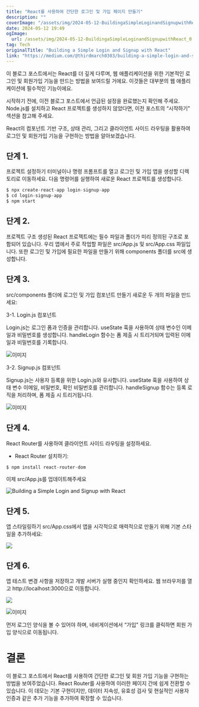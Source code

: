```yaml
---
title: "React를 사용하여 간단한 로그인 및 가입 페이지 만들기"
description: ""
coverImage: "/assets/img/2024-05-12-BuildingaSimpleLoginandSignupwithReact_0.png"
date: 2024-05-12 19:49
ogImage: 
  url: /assets/img/2024-05-12-BuildingaSimpleLoginandSignupwithReact_0.png
tag: Tech
originalTitle: "Building a Simple Login and Signup with React"
link: "https://medium.com/@thirdmarch0303/building-a-simple-login-and-signup-with-react-773ad5444fbc"
---
```



이 블로그 포스트에서는 React를 더 깊게 다루며, 웹 애플리케이션을 위한 기본적인 로그인 및 회원가입 기능을 만드는 방법을 보여드릴 거에요. 이것들은 대부분의 웹 애플리케이션에 필수적인 기능이에요.

시작하기 전에, 이전 블로그 포스트에서 언급된 설정을 완료했는지 확인해 주세요. Node.js를 설치하고 React 프로젝트를 생성하지 않았다면, 이전 포스트의 “시작하기" 섹션을 참고해 주세요.

React의 컴포넌트 기반 구조, 상태 관리, 그리고 클라이언트 사이드 라우팅을 활용하여 로그인 및 회원가입 기능을 구현하는 방법을 알아보겠습니다.

## 단계 1.



프로젝트 설정하기
터미널이나 명령 프롬프트를 열고 로그인 및 가입 앱을 생성할 디렉토리로 이동하세요. 다음 명령어를 실행하여 새로운 React 프로젝트를 생성합니다.

```js
$ npx create-react-app login-signup-app
$ cd login-signup-app
$ npm start
```

## 단계 2.

프로젝트 구조
생성된 React 프로젝트에는 필수 파일과 폴더가 미리 정의된 구조로 포함되어 있습니다. 우리 앱에서 주로 작업할 파일은 src/App.js 및 src/App.css 파일입니다. 또한 로그인 및 가입에 필요한 파일을 만들기 위해 components 폴더를 src에 생성합니다.



## 단계 3.

src/components 폴더에 로그인 및 가입 컴포넌트 만들기 새로운 두 개의 파일을 만드세요:

3-1. Login.js 컴포넌트

Login.js는 로그인 폼과 인증을 관리합니다. useState 훅을 사용하여 상태 변수인 이메일과 비밀번호를 생성합니다. handleLogin 함수는 폼 제출 시 트리거되며 입력된 이메일과 비밀번호를 기록합니다.



![이미지](/assets/img/2024-05-12-BuildingaSimpleLoginandSignupwithReact_0.png)

3-2. Signup.js 컴포넌트

Signup.js는 사용자 등록을 위한 Login.js와 유사합니다. useState 훅을 사용하여 상태 변수 이메일, 비밀번호, 확인 비밀번호를 관리합니다. handleSignup 함수는 등록 로직을 처리하며, 폼 제출 시 트리거됩니다.

![이미지](/assets/img/2024-05-12-BuildingaSimpleLoginandSignupwithReact_1.png)



## 단계 4.

React Router를 사용하여 클라이언트 사이드 라우팅을 설정하세요.

- React Router 설치하기:

```js
$ npm install react-router-dom
```



이제 src/App.js를 업데이트해주세요

![Building a Simple Login and Signup with React](/assets/img/2024-01-12-BuildingaSimpleLoginandSignupwithReact_2.png)

## 단계 5.

앱 스타일링하기 src/App.css에서 앱을 시각적으로 매력적으로 만들기 위해 기본 스타일을 추가하세요:



<img src="/assets/img/2024-05-12-BuildingaSimpleLoginandSignupwithReact_3.png" />

## 단계 6.

앱 테스트 변경 사항을 저장하고 개발 서버가 실행 중인지 확인하세요. 웹 브라우저를 열고 http://localhost:3000으로 이동합니다.

<img src="/assets/img/2024-05-12-BuildingaSimpleLoginandSignupwithReact_4.png" />



![이미지](/assets/img/2024-05-12-BuildingaSimpleLoginandSignupwithReact_5.png)

먼저 로그인 양식을 볼 수 있어야 하며, 네비게이션에서 “가입" 링크를 클릭하면 회원 가입 양식으로 이동됩니다.

# 결론

이 블로그 포스트에서 React를 사용하여 간단한 로그인 및 회원 가입 기능을 구현하는 방법을 보여주었습니다. React Router를 사용하여 이러한 페이지 간에 쉽게 전환할 수 있습니다. 이 데모는 기본 구현이지만, 데이터 지속성, 유효성 검사 및 현실적인 사용자 인증과 같은 추가 기능을 추가하여 확장할 수 있습니다.